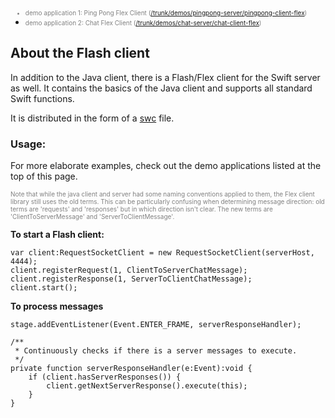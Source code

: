 <font color='grey' size='1'>
<ul><li>demo application 1: Ping Pong Flex Client (<a href='http://code.google.com/p/swift-socket-server/source/browse/trunk/demos/pingpong-server/pingpong-client-flex#pingpong-client-flex%2Fsrc%2Forg%2Fcodemonkey'>/trunk/demos/pingpong-server/pingpong-client-flex</a>)<br>
</li><li>demo application 2: Chat Flex Client (<a href='http://code.google.com/p/swift-socket-server/source/browse/trunk/demos/chat-server/chat-client-flex#chat-client-flex%2Fsrc%2Forg%2Fcodemonkey'>/trunk/demos/chat-server/chat-client-flex</a>)<br>
</font></li></ul>

## About the Flash client ##

In addition to the Java client, there is a Flash/Flex client for the Swift server as well. It contains the basics of the Java client and supports all standard Swift functions.

It is distributed in the form of a [swc](http://stackoverflow.com/questions/1340866/what-is-a-flash-swc-file-and-how-is-it-used) file.

### Usage: ###

For more elaborate examples, check out the demo applications listed at the top of this page.

<font color='grey' size='1'>Note that while the java client and server had some naming conventions applied to them, the Flex client library still uses the old terms. This can be particularly confusing when determining message direction: old terms are 'requests' and 'responses' but in which direction isn't clear. The new terms are 'ClientToServerMessage' and 'ServerToClientMessage'.</font>

**To start a Flash client:**

```
var client:RequestSocketClient = new RequestSocketClient(serverHost, 4444);
client.registerRequest(1, ClientToServerChatMessage);
client.registerResponse(1, ServerToClientChatMessage);
client.start();
```

**To process messages**

```
stage.addEventListener(Event.ENTER_FRAME, serverResponseHandler);

/**
 * Continuously checks if there is a server messages to execute.
 */
private function serverResponseHandler(e:Event):void {
	if (client.hasServerResponses()) {
		client.getNextServerResponse().execute(this);
	}
}
```